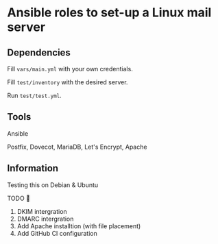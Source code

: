 # Ansible roles to set-up a Linux mail server


## Dependencies

Fill `vars/main.yml` with your own credentials.

Fill `test/inventory` with the desired server.

Run `test/test.yml`.

## Tools
Ansible

Postfix, Dovecot, MariaDB, Let's Encrypt, Apache


## Information
Testing this on Debian & Ubuntu

TODO 📝

1. DKIM intergration
2. DMARC intergration 
3. Add Apache installtion (with file placement)
4. Add GitHub CI configuration
